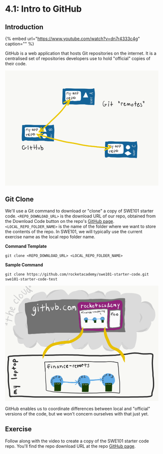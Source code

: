 # 4.1: Intro to GitHub

## Introduction

{% embed url="https://www.youtube.com/watch?v=dn7r4333c4g" caption="" %}

GitHub is a web application that hosts Git repositories on the internet. It is a centralised set of repositories developers use to hold "official" copies of their code.

![A Git &quot;remote&quot; is a shared copy of a code repository, typically hosted on a platform like GitHub](../.gitbook/assets/remotes.png)

## Git Clone

We'll use a Git command to download or "clone" a copy of SWE101 starter code. `<REPO_DOWNLOAD_URL>` is the download URL of our repo, obtained from the Download Code button on the repo's [GitHub page](https://github.com/rocketacademy/swe101-starter-code). `<LOCAL_REPO_FOLDER_NAME>` is the name of the folder where we want to store the contents of the repo. In SWE101, we will typically use the current exercise name as the local repo folder name.

**Command Template**

```text
git clone <REPO_DOWNLOAD_URL> <LOCAL_REPO_FOLDER_NAME>
```

**Sample Command**

```text
git clone https://github.com/rocketacademy/swe101-starter-code.git swe101-starter-code-test
```

![Clone a repo onto your computer from GitHub](../.gitbook/assets/github-clone.png)

GitHub enables us to coordinate differences between local and "official" versions of the code, but we won't concern ourselves with that just yet.

## Exercise

Follow along with the video to create a copy of the SWE101 starter code repo. You'll find the repo download URL at the repo [GitHub page](https://github.com/rocketacademy/swe101-starter-code).

